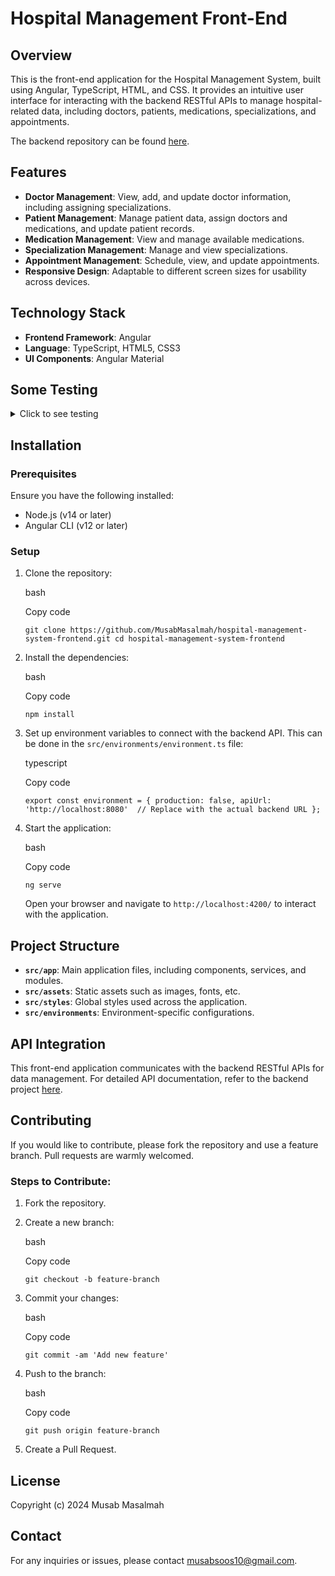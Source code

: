 Hospital Management Front-End
=============================

Overview
--------

This is the front-end application for the Hospital Management System, built using Angular, TypeScript, HTML, and CSS. It provides an intuitive user interface for interacting with the backend RESTful APIs to manage hospital-related data, including doctors, patients, medications, specializations, and appointments.

The backend repository can be found [here](https://github.com/MusabMasalmah/Hospital-Management-APIs.git).


Features
--------

*   **Doctor Management**: View, add, and update doctor information, including assigning specializations.
*   **Patient Management**: Manage patient data, assign doctors and medications, and update patient records.
*   **Medication Management**: View and manage available medications.
*   **Specialization Management**: Manage and view specializations.
*   **Appointment Management**: Schedule, view, and update appointments.
*   **Responsive Design**: Adaptable to different screen sizes for usability across devices.


Technology Stack
----------------

*   **Frontend Framework**: Angular
*   **Language**: TypeScript, HTML5, CSS3
*   **UI Components**: Angular Material 



Some Testing
-------------------

<details>
  <summary>Click to see testing</summary>

  ![image](https://github.com/user-attachments/assets/aaa97469-3321-4778-8c1f-70b167cfeecc)

  ![image](https://github.com/user-attachments/assets/0c224a40-a180-41a3-9b55-14bffa91b7a0)

  ![image](https://github.com/user-attachments/assets/334c210a-9649-4028-896a-49f1bd7bc117)

  ![image](https://github.com/user-attachments/assets/2c57fbd7-754e-4654-bf8a-a54c7c700bc7)

  ![image](https://github.com/user-attachments/assets/5c8a1670-e6d7-4098-b855-aa0d9b8ed94a)

  ![image](https://github.com/user-attachments/assets/098a37a8-e0cc-4214-b4c9-2ce19dbf8dac)

  ![image](https://github.com/user-attachments/assets/85c54d8b-4554-44b4-96d7-06c27ea0cbd7)

  ![image](https://github.com/user-attachments/assets/a3e1b3c0-7ddd-483c-9576-665917fe39a1)

  ![image](https://github.com/user-attachments/assets/d2d88555-23e5-40bd-a4ff-943fbc8539f6)

  ![image](https://github.com/user-attachments/assets/ec4bbba5-fa77-420d-b5b4-f9416680bc91)

  ![image](https://github.com/user-attachments/assets/6dc87ecc-09c4-47bf-81c0-d3a4d134ccc4)

  












</details>



Installation
------------

### Prerequisites

Ensure you have the following installed:

*   Node.js (v14 or later)
*   Angular CLI (v12 or later)



### Setup

1.  Clone the repository:
    
    bash
    
    Copy code
    
    `git clone https://github.com/MusabMasalmah/hospital-management-system-frontend.git
    cd hospital-management-system-frontend` 
    
2.  Install the dependencies:
    
    bash
    
    Copy code
    
    `npm install` 
    
3.  Set up environment variables to connect with the backend API. This can be done in the `src/environments/environment.ts` file:
    
    typescript
    
    Copy code
    
    `export const environment = {
      production: false,
      apiUrl: 'http://localhost:8080'  // Replace with the actual backend URL
    };` 
    
4.  Start the application:
    
    bash
    
    Copy code
    
    `ng serve` 
    
    Open your browser and navigate to `http://localhost:4200/` to interact with the application.
    



Project Structure
-----------------

*   **`src/app`**: Main application files, including components, services, and modules.
*   **`src/assets`**: Static assets such as images, fonts, etc.
*   **`src/styles`**: Global styles used across the application.
*   **`src/environments`**: Environment-specific configurations.




API Integration
---------------

This front-end application communicates with the backend RESTful APIs for data management. For detailed API documentation, refer to the backend project [here](https://github.com/MusabMasalmah/Hospital-Management-APIs.git).





Contributing
------------

If you would like to contribute, please fork the repository and use a feature branch. Pull requests are warmly welcomed.


### Steps to Contribute:

1.  Fork the repository.
2.  Create a new branch:
    
    bash
    
    Copy code
    
    `git checkout -b feature-branch` 
    
3.  Commit your changes:
    
    bash
    
    Copy code
    
    `git commit -am 'Add new feature'` 
    
4.  Push to the branch:
    
    bash
    
    Copy code
    
    `git push origin feature-branch` 
    
5.  Create a Pull Request.



License
-------

Copyright (c) 2024 Musab Masalmah




Contact
-------

For any inquiries or issues, please contact [musabsoos10@gmail.com](musabsoos10@gmail.com).



